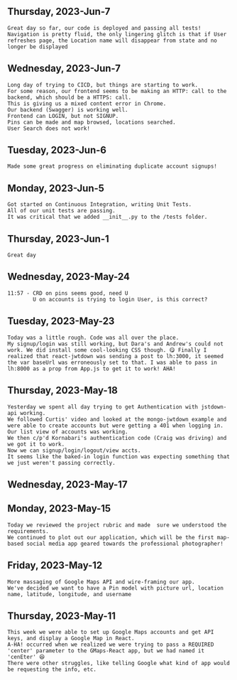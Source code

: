 ## Thursday, 2023-Jun-7
    Great day so far, our code is deployed and passing all tests! Navigation is pretty fluid, the only lingering glitch is that if User refreshes page, the Location name will disappear from state and no longer be displayed
## Wednesday, 2023-Jun-7
    Long day of trying to CICD, but things are starting to work.
    For some reason, our frontend seems to be making an HTTP: call to the backend, which should be a HTTPS: call.
    This is giving us a mixed content error in Chrome.
    Our backend (Swagger) is working well.
    Frontend can LOGIN, but not SIGNUP.
    Pins can be made and map browsed, locations searched.
    User Search does not work!
## Tuesday, 2023-Jun-6
    Made some great progress on eliminating duplicate account signups!
## Monday, 2023-Jun-5
    Got started on Continuous Integration, writing Unit Tests.
    All of our unit tests are passing.
    It was critical that we added __init__.py to the /tests folder.

## Thursday, 2023-Jun-1
    Great day
## Wednesday, 2023-May-24
    11:57 - CRD on pins seems good, need U
            U on accounts is trying to login User, is this correct?

## Tuesday, 2023-May-23
    Today was a little rough. Code was all over the place.
    My signup/login was still working, but Dara's and Andrew's could not work. We did install some cool-looking CSS though. 😋 Finally I realized that react-jwtdown was sending a post to lh:3000, it seemed the var baseUrl was erroneously set to that. I was able to pass in lh:8000 as a prop from App.js to get it to work! AHA!

## Thursday, 2023-May-18
    Yesterday we spent all day trying to get Authentication with jstdown-api working.
    We followed Curtis' video and looked at the mongo-jwtdown example and were able to create accounts but were getting a 401 when logging in. Our list view of accounts was working.
    We then c/p'd Kornabari's authentication code (Craig was driving) and we got it to work.
    Now we can signup/login/logout/view accts.
    It seems like the baked-in login function was expecting something that we just weren't passing correctly.

## Wednesday, 2023-May-17


## Monday, 2023-May-15
    Today we reviewed the project rubric and made  sure we understood the requirements.
    We continued to plot out our application, which will be the first map-based social media app geared towards the professional photographer!
## Friday, 2023-May-12
    More massaging of Google Maps API and wire-framing our app.
    We've decided we want to have a Pin model with picture url, location name, latitude, longitude, and username
## Thursday, 2023-May-11
    This week we were able to set up Google Maps accounts and get API keys, and display a Google Map in React.
    A-HA! occurred when we realized we were trying to pass a REQUIRED 'center' parameter to the GMaps-React app, but we had named it 'cenEter' 😆
    There were other struggles, like telling Google what kind of app would be requesting the info, etc.
